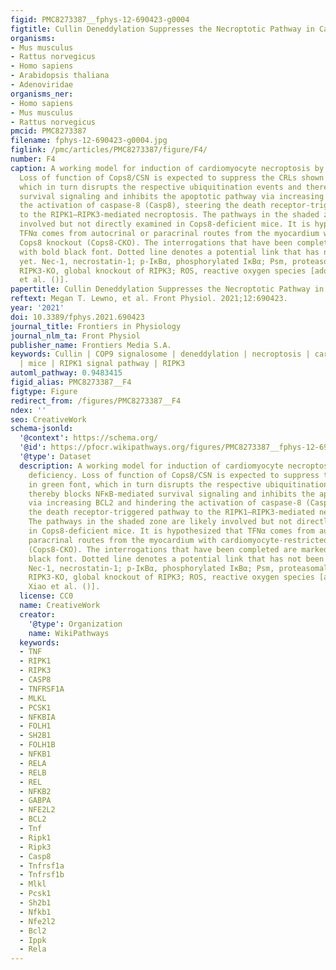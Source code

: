 ```yaml
---
figid: PMC8273387__fphys-12-690423-g0004
figtitle: Cullin Deneddylation Suppresses the Necroptotic Pathway in Cardiomyocytes
organisms:
- Mus musculus
- Rattus norvegicus
- Homo sapiens
- Arabidopsis thaliana
- Adenoviridae
organisms_ner:
- Homo sapiens
- Mus musculus
- Rattus norvegicus
pmcid: PMC8273387
filename: fphys-12-690423-g0004.jpg
figlink: /pmc/articles/PMC8273387/figure/F4/
number: F4
caption: A working model for induction of cardiomyocyte necroptosis by Cops8 deficiency.
  Loss of function of Cops8/CSN is expected to suppress the CRLs shown in green font,
  which in turn disrupts the respective ubiquitination events and thereby blocks NFκB-mediated
  survival signaling and inhibits the apoptotic pathway via increasing BCL2 and hindering
  the activation of caspase-8 (Casp8), steering the death receptor-triggered pathway
  to the RIPK1–RIPK3-mediated necroptosis. The pathways in the shaded zone are likely
  involved but not directly examined in Cops8-deficient mice. It is hypothesized that
  TFNα comes from autocrinal or paracrinal routes from the myocardium with cardiomyocyte-restricted
  Cops8 knockout (Cops8-CKO). The interrogations that have been completed are marked
  with bold black font. Dotted line denotes a potential link that has not been tested
  yet. Nec-1, necrostatin-1; p-IκBα, phosphorylated IκBα; Psm, proteasomal degradation;
  RIPK3-KO, global knockout of RIPK3; ROS, reactive oxygen species [adopted from Xiao
  et al. ()].
papertitle: Cullin Deneddylation Suppresses the Necroptotic Pathway in Cardiomyocytes.
reftext: Megan T. Lewno, et al. Front Physiol. 2021;12:690423.
year: '2021'
doi: 10.3389/fphys.2021.690423
journal_title: Frontiers in Physiology
journal_nlm_ta: Front Physiol
publisher_name: Frontiers Media S.A.
keywords: Cullin | COP9 signalosome | deneddylation | necroptosis | cardiomyocyte
  | mice | RIPK1 signal pathway | RIPK3
automl_pathway: 0.9483415
figid_alias: PMC8273387__F4
figtype: Figure
redirect_from: /figures/PMC8273387__F4
ndex: ''
seo: CreativeWork
schema-jsonld:
  '@context': https://schema.org/
  '@id': https://pfocr.wikipathways.org/figures/PMC8273387__fphys-12-690423-g0004.html
  '@type': Dataset
  description: A working model for induction of cardiomyocyte necroptosis by Cops8
    deficiency. Loss of function of Cops8/CSN is expected to suppress the CRLs shown
    in green font, which in turn disrupts the respective ubiquitination events and
    thereby blocks NFκB-mediated survival signaling and inhibits the apoptotic pathway
    via increasing BCL2 and hindering the activation of caspase-8 (Casp8), steering
    the death receptor-triggered pathway to the RIPK1–RIPK3-mediated necroptosis.
    The pathways in the shaded zone are likely involved but not directly examined
    in Cops8-deficient mice. It is hypothesized that TFNα comes from autocrinal or
    paracrinal routes from the myocardium with cardiomyocyte-restricted Cops8 knockout
    (Cops8-CKO). The interrogations that have been completed are marked with bold
    black font. Dotted line denotes a potential link that has not been tested yet.
    Nec-1, necrostatin-1; p-IκBα, phosphorylated IκBα; Psm, proteasomal degradation;
    RIPK3-KO, global knockout of RIPK3; ROS, reactive oxygen species [adopted from
    Xiao et al. ()].
  license: CC0
  name: CreativeWork
  creator:
    '@type': Organization
    name: WikiPathways
  keywords:
  - TNF
  - RIPK1
  - RIPK3
  - CASP8
  - TNFRSF1A
  - MLKL
  - PCSK1
  - NFKBIA
  - FOLH1
  - SH2B1
  - FOLH1B
  - NFKB1
  - RELA
  - RELB
  - REL
  - NFKB2
  - GABPA
  - NFE2L2
  - BCL2
  - Tnf
  - Ripk1
  - Ripk3
  - Casp8
  - Tnfrsf1a
  - Tnfrsf1b
  - Mlkl
  - Pcsk1
  - Sh2b1
  - Nfkb1
  - Nfe2l2
  - Bcl2
  - Ippk
  - Rela
---
```

